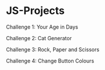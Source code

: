 # JS-Projects

Challenge 1: Your Age in Days

Challenge 2: Cat Generator

Challenge 3: Rock, Paper and Scissors

Challenge 4: Change Button Colours

